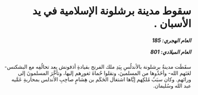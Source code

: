 <h1 dir="rtl">سقوط مدينة برشلونة الإسلامية في يد الأسبان .</h1>

<h5 dir="rtl">العام الهجري:  185

العام الميلادي: 801

</h5>

<p dir="rtl">سقَطَت مدينةُ برشلونة بالأندلُسِ بِيَدِ ملك الفرنج بقيادةِ أذفونش بعد تحالُفِه مع البشكنس- لعَنَهم الله- وأخَذُوها من المسلمينَ، ونقلوا حُماةَ ثغورِهم إليها، وتأخَّرَ المسلمونَ إلى ورائهم. وكان سبَبُ مُلكِهم إيَّاها اشتغال الحَكَم بن هِشامٍ صاحِبِ الأندلس بمحاربةِ عَمَّيه عبد الله وسُليمان.</p></br>
